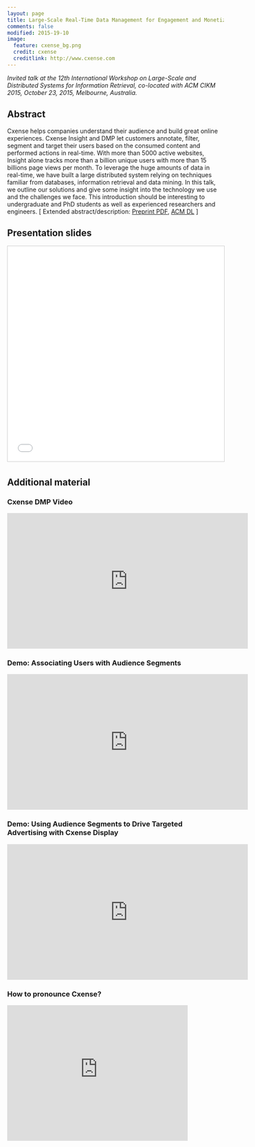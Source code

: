 ```yaml
---
layout: page
title: Large-Scale Real-Time Data Management for Engagement and Monetization
comments: false
modified: 2015-19-10
image:
  feature: cxense_bg.png
  credit: cxense
  creditlink: http://www.cxense.com
---
```

<p style="align:left"><i>Invited talk at the 12th International Workshop on Large-Scale and Distributed Systems for Information Retrieval, co-located with ACM CIKM 2015, October 23, 2015, Melbourne, Australia.</i></p>

<h2>Abstract</h2>
Cxense helps companies understand their audience and build great online experiences. Cxense Insight and DMP let customers annotate, filter, segment and target their users based on the consumed content and performed actions in real-time. With more than 5000 active websites, Insight alone tracks more than a billion unique users with more than 15 billions page views per month. To leverage the huge amounts of data in real-time, we have built a large distributed system relying on techniques familiar from databases, information retrieval and data mining. In this talk, we outline our solutions and give some insight into the technology we use and the challenges we face. This introduction should be interesting to undergraduate and PhD students as well as experienced researchers and engineers. [ Extended abstract/description: <a href="http://s-j.github.io/assets/cxense-at-lsdsir-2015.pdf">Preprint PDF</a>,  <a href="http://dl.acm.org/citation.cfm?id=2809953">ACM DL</a> ]

<h2>Presentation slides</h2>
<center><iframe src="//www.slideshare.net/slideshow/embed_code/key/v6wxhSZtCtmo6f" width="600" height="500" frameborder="0" marginwidth="0" marginheight="0" scrolling="no" style="border:1px solid #CCC; border-width:1px; margin-bottom:5px; max-width: 100%;" allowfullscreen></iframe></center>

<h2>Additional material</h2>
<h3>Cxense DMP Video</h3>
<iframe width="560" height="315" src="https://www.youtube.com/embed/x0xO_d-T284" frameborder="0" allowfullscreen></iframe>

<h3>Demo: Associating Users with Audience Segments</h3>
<iframe width="560" height="315" src="https://www.youtube.com/embed/kFKgpQWDZS0" frameborder="0" allowfullscreen></iframe>

<h3>Demo: Using Audience Segments to Drive Targeted Advertising with Cxense Display</h3>
<iframe width="560" height="315" src="https://www.youtube.com/embed/MIRR383Q-AU" frameborder="0" allowfullscreen></iframe>

<h3>How to pronounce Cxense?</h3>
<iframe width="420" height="315" src="https://www.youtube.com/embed/RhSKws-fdVE" frameborder="0" allowfullscreen></iframe>
